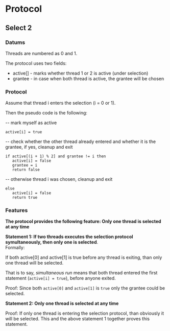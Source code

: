 Protocol
===============================================================================


Select 2
-------------------------------------------------------------------------------

### Datums ###

Threads are numbered as 0 and 1.

The protocol uses two fields:

* active[] - marks whether thread 1 or 2 is active (under selection)
* grantee - in case when both thread is active, the grantee will be chosen

### Protocol ###

Assume that thread i enters the selection (i = 0 or 1). 

Then the pseudo code is the following:

-- mark myself as active

    active[i] = true

-- check whether the other thread already entered and whether it is the grantee, if yes, cleanup and exit

    if active[(i + 1) % 2] and grantee != i then
       active[i] = false
       grantee = i
       return false

-- otherwise thread i was chosen, cleanup and exit

    else
       active[i] = false
       return true

### Features ###

**The protocol provides the following feature: Only one thread is selected at any time**
 
**Statement 1: If two threads executes the selection protocol symultaneously, then only one is selected**.  
Formally:

If both active[0] and active[1] is true before any thread is exiting, than only one thread will be selected.

That is to say, _simultaneous run_ means that both thread entered the first statement (`active[i] = true`), before anyone exited.
	
Proof: Since both `active[0]` and `active[1]` is `true` only the grantee could be selected.

**Statement 2: Only one thread is selected at any time**

Proof: If only one thread is entering the selection protocol, than obviously it will be selected. This and the above statement 1 together proves this statement.